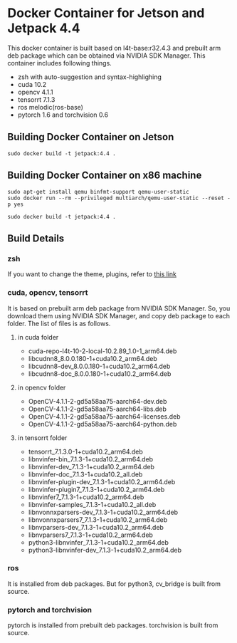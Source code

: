 # Docker Container for Jetson and Jetpack 4.4
This docker container is built based on l4t-base:r32.4.3 and prebuilt arm deb package which can be obtained via NVIDIA SDK Manager. This container includes following things.
- zsh with auto-suggestion and syntax-highlighing
- cuda 10.2
- opencv 4.1.1
- tensorrt 7.1.3
- ros melodic(ros-base)
- pytorch 1.6 and torchvision 0.6

## Building Docker Container on Jetson
```
sudo docker build -t jetpack:4.4 .
```

## Building Docker Container on x86 machine
```
sudo apt-get install qemu binfmt-support qemu-user-static
sudo docker run --rm --privileged multiarch/qemu-user-static --reset -p yes

sudo docker build -t jetpack:4.4 .
```


## Build Details
### zsh
If you want to change the theme, plugins, refer to [this link](https://github.com/deluan/zsh-in-docker)

### cuda, opencv, tensorrt
It is based on prebuilt arm deb package from NVIDIA SDK Manager. So, you download them using NVIDIA SDK Manager, and copy deb package to each folder. The list of files is as follows.
1. in cuda folder
   - cuda-repo-l4t-10-2-local-10.2.89_1.0-1_arm64.deb
   - libcudnn8_8.0.0.180-1+cuda10.2_arm64.deb
   - libcudnn8-dev_8.0.0.180-1+cuda10.2_arm64.deb
   - libcudnn8-doc_8.0.0.180-1+cuda10.2_arm64.deb

2. in opencv folder
   - OpenCV-4.1.1-2-gd5a58aa75-aarch64-dev.deb
   - OpenCV-4.1.1-2-gd5a58aa75-aarch64-libs.deb
   - OpenCV-4.1.1-2-gd5a58aa75-aarch64-licenses.deb
   - OpenCV-4.1.1-2-gd5a58aa75-aarch64-python.deb

3. in tensorrt folder
   - tensorrt_7.1.3.0-1+cuda10.2_arm64.deb
   - libnvinfer-bin_7.1.3-1+cuda10.2_arm64.deb
   - libnvinfer-dev_7.1.3-1+cuda10.2_arm64.deb
   - libnvinfer-doc_7.1.3-1+cuda10.2_all.deb
   - libnvinfer-plugin-dev_7.1.3-1+cuda10.2_arm64.deb
   - libnvinfer-plugin7_7.1.3-1+cuda10.2_arm64.deb
   - libnvinfer7_7.1.3-1+cuda10.2_arm64.deb
   - libnvinfer-samples_7.1.3-1+cuda10.2_all.deb
   - libnvonnxparsers-dev_7.1.3-1+cuda10.2_arm64.deb
   - libnvonnxparsers7_7.1.3-1+cuda10.2_arm64.deb
   - libnvparsers-dev_7.1.3-1+cuda10.2_arm64.deb
   - libnvparsers7_7.1.3-1+cuda10.2_arm64.deb
   - python3-libnvinfer_7.1.3-1+cuda10.2_arm64.deb
   - python3-libnvinfer-dev_7.1.3-1+cuda10.2_arm64.deb

### ros
It is installed from deb packages. But for python3, cv_bridge is built from source.

### pytorch and torchvision
pytorch is installed from prebuilt deb packages. torchvision is built from source.